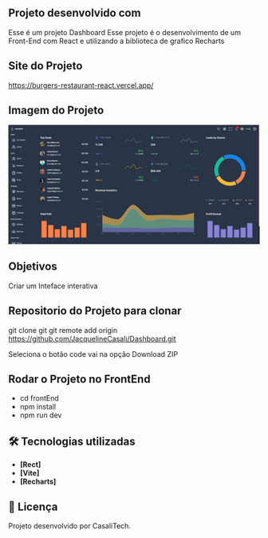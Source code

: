 ## Projeto desenvolvido com 
Esse é um projeto Dashboard 
Esse projeto é o desenvolvimento de um Front-End  com React e utilizando a biblioteca de grafico Recharts 


## Site do Projeto 
https://burgers-restaurant-react.vercel.app/


## Imagem do Projeto
<!-- ![cardapio](/cardapio.gif) -->
<img src="./frontEnd/assets/2024-09-28_113234.png"/>

## Objetivos
Criar um Inteface interativa 


## Repositorio do Projeto para clonar
git clone git  git remote add origin https://github.com/JacquelineCasali/Dashboard.git


Seleciona o botão code vai na opção Download ZIP

## Rodar o Projeto no FrontEnd 

-  cd frontEnd
-  npm install
-  npm run dev


## 🛠 Tecnologias utilizadas

- **[Rect]**
- **[Vite]**
- **[Recharts]**


## 📝 Licença

Projeto desenvolvido por CasaliTech.
